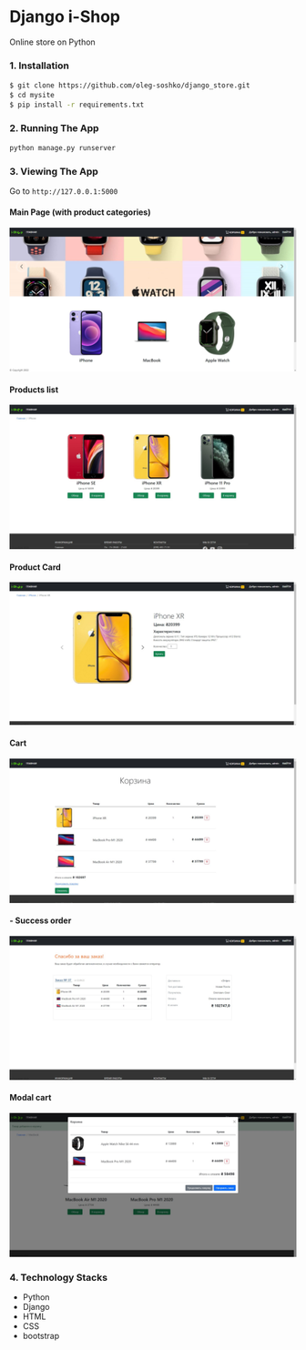 # Django i-Shop
  Online store on Python
### 1. Installation

```bash
$ git clone https://github.com/oleg-soshko/django_store.git
$ cd mysite
$ pip install -r requirements.txt
```

### 2. Running The App

```bash
python manage.py runserver
```

### 3. Viewing The App

Go to `http://127.0.0.1:5000`

#### Main Page (with product categories)

![1](/site_images/1.jpg)

#### Products list

![1](/site_images/2.jpg)

#### Product Card

![1](/site_images/3.jpg)

#### Cart

![1](/site_images/4.jpg)

#### - Success order

![1](/site_images/5.jpg)

#### Modal cart

![1](/site_images/6.jpg)


### 4. Technology Stacks
- Python
- Django
- HTML
- CSS
- bootstrap

